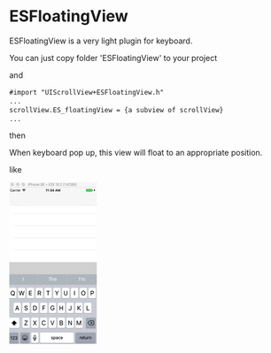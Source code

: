 # ESFloatingView

ESFloatingView is a very light plugin for keyboard.

You can just copy folder 'ESFloatingView' to your project

and

```
#import "UIScrollView+ESFloatingView.h"
...
scrollView.ES_floatingView = {a subview of scrollView}
...
```

then

When keyboard pop up, this view will float to an appropriate position.

like


![](Demo.gif)
